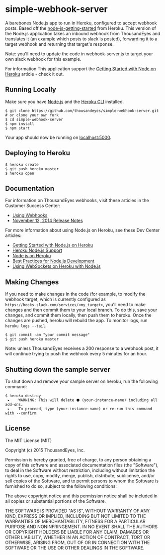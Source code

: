 # simple-webhook-server

A barebones Node.js app to run in Heroku, configured to accept webhook posts.  Based off the [node-js-getting-started](https://github.com/heroku/node-js-getting-started) from Heroku.  This version of the Node.js application takes an inbound webhook from ThousandEyes and translates it (an example which posts to slack is posted), forwarding it to a target webhook and returning that target's response.

Note: you'll need to update the code in webhook-server.js to target your own slack webhook for this example.

For information This application support the [Getting Started with Node on Heroku](https://devcenter.heroku.com/articles/getting-started-with-nodejs) article - check it out.

## Running Locally

Make sure you have [Node.js](http://nodejs.org/) and the [Heroku CLI](https://devcenter.heroku.com/articles/heroku-cli) installed.

```
$ git clone https://github.com/thousandeyes/simple-webhook-server.git # or clone your own fork
$ cd simple-webhook-server
$ npm install
$ npm start
```

Your app should now be running on [localhost:5000](http://localhost:5000/).

## Deploying to Heroku

```
$ heroku create
$ git push heroku master
$ heroku open
```

## Documentation

For information on ThousandEyes webhooks, visit these articles in the Customer Success Center:

- [Using Webhooks](https://success.thousandeyes.com/PublicArticlePage?articleIdParam=kA0E0000000CmmVKAS)
- [November 12, 2014 Release Notes](https://success.thousandeyes.com/PublicArticlePage?articleIdParam=kA0E0000000CmlcKAC)

For more information about using Node.js on Heroku, see these Dev Center articles:

- [Getting Started with Node.js on Heroku](https://devcenter.heroku.com/articles/getting-started-with-nodejs)
- [Heroku Node.js Support](https://devcenter.heroku.com/articles/nodejs-support)
- [Node.js on Heroku](https://devcenter.heroku.com/categories/nodejs)
- [Best Practices for Node.js Development](https://devcenter.heroku.com/articles/node-best-practices)
- [Using WebSockets on Heroku with Node.js](https://devcenter.heroku.com/articles/node-websockets)

## Making Changes

If you need to make changes in the code (for example, to modify the webhook target, which is currently configured as `https://hooks.slack.com/services/<my_target>`, you'll need to make changes and then commit them to your local branch.  To do this, save your changes, and commit them locally, then push them to heroku.  Once the changes are pushed, heroku will rebuild the app.  To monitor logs, run `heroku logs --tail`.

```
$ git commit -am "your commit message"
$ git push heroku master
```

Note: unless ThousandEyes receives a 200 response to a webhook post, it will continue trying to push the webhook every 5 minutes for an hour.


## Shutting down the sample server

To shut down and remove your sample server on heroku, run the following command:

```
$ heroku destroy
 ▸    WARNING: This will delete ⬢ (your-instance-name) including all add-ons.
 ▸    To proceed, type (your-instance-name) or re-run this command with --confirm 
```

## License

The MIT License (MIT)

Copyright (c) 2015 ThousandEyes, Inc.

Permission is hereby granted, free of charge, to any person obtaining a copy
of this software and associated documentation files (the "Software"), to deal
in the Software without restriction, including without limitation the rights
to use, copy, modify, merge, publish, distribute, sublicense, and/or sell
copies of the Software, and to permit persons to whom the Software is
furnished to do so, subject to the following conditions:

The above copyright notice and this permission notice shall be included in
all copies or substantial portions of the Software.

THE SOFTWARE IS PROVIDED "AS IS", WITHOUT WARRANTY OF ANY KIND, EXPRESS OR
IMPLIED, INCLUDING BUT NOT LIMITED TO THE WARRANTIES OF MERCHANTABILITY,
FITNESS FOR A PARTICULAR PURPOSE AND NONINFRINGEMENT. IN NO EVENT SHALL THE
AUTHORS OR COPYRIGHT HOLDERS BE LIABLE FOR ANY CLAIM, DAMAGES OR OTHER
LIABILITY, WHETHER IN AN ACTION OF CONTRACT, TORT OR OTHERWISE, ARISING FROM,
OUT OF OR IN CONNECTION WITH THE SOFTWARE OR THE USE OR OTHER DEALINGS IN
THE SOFTWARE.
